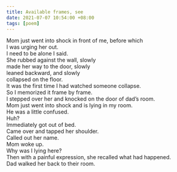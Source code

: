 ```yaml
---
title: Available frames, see
date: 2021-07-07 10:54:00 +08:00
tags: [poem]
---
```


Mom just went into shock in front of me, before which   
I was urging her out.   
I need to be alone I said.   
She rubbed against the wall, slowly   
made her way to the door,  slowly   
leaned backward, and slowly   
collapsed on the floor.   
It was the first time I had watched someone collapse.   
So I memorized it frame by frame.  
I stepped over her and knocked on the door of dad’s room.   
Mom just went into shock and is lying in my room.   
He was a little confused.   
Huh?   
Immediately got out of bed.   
Came over and tapped her shoulder.    
Called out her name.    
Mom woke up.   
Why was I lying here?    
Then with a painful expression, she recalled what had happened.   
Dad walked her back to their room.   
